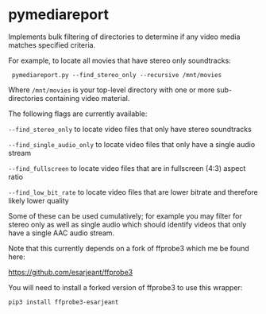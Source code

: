 pymediareport
=============
Implements bulk filtering of directories to determine if any video media matches
specified criteria.

For example, to locate all movies that have stereo only soundtracks:

     pymediareport.py --find_stereo_only --recursive /mnt/movies
     
Where `/mnt/movies` is your top-level directory with one or more sub-directories 
containing video material.
 
The following flags are currently available:

`--find_stereo_only` to locate video files that only have stereo soundtracks

`--find_single_audio_only` to locate video files that only have a single audio stream

`--find_fullscreen` to locate video files that are in fullscreen (4:3) aspect ratio

`--find_low_bit_rate` to locate video files that are lower bitrate and therefore likely lower quality

Some of these can be used cumulatively; for example you may filter for stereo only
as well as single audio which should identify videos that only have a single AAC audio
stream.

Note that this currently depends on a fork of ffprobe3 which me be found here:

https://github.com/esarjeant/ffprobe3
 
You will need to install a forked version of ffprobe3 to use this wrapper:

    pip3 install ffprobe3-esarjeant